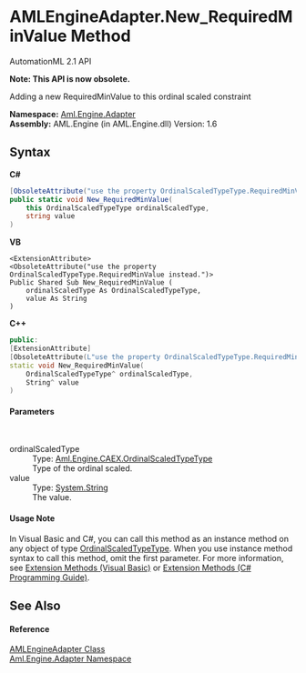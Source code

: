 # AMLEngineAdapter.New_RequiredMinValue Method 
AutomationML 2.1 API 

**Note: This API is now obsolete.**

Adding a new RequiredMinValue to this ordinal scaled constraint

**Namespace:**&nbsp;<a href="N_Aml_Engine_Adapter">Aml.Engine.Adapter</a><br />**Assembly:**&nbsp;AML.Engine (in AML.Engine.dll) Version: 1.6

## Syntax

**C#**<br />
``` C#
[ObsoleteAttribute("use the property OrdinalScaledTypeType.RequiredMinValue instead.")]
public static void New_RequiredMinValue(
	this OrdinalScaledTypeType ordinalScaledType,
	string value
)
```

**VB**<br />
``` VB
<ExtensionAttribute>
<ObsoleteAttribute("use the property OrdinalScaledTypeType.RequiredMinValue instead.")>
Public Shared Sub New_RequiredMinValue ( 
	ordinalScaledType As OrdinalScaledTypeType,
	value As String
)
```

**C++**<br />
``` C++
public:
[ExtensionAttribute]
[ObsoleteAttribute(L"use the property OrdinalScaledTypeType.RequiredMinValue instead.")]
static void New_RequiredMinValue(
	OrdinalScaledTypeType^ ordinalScaledType, 
	String^ value
)
```


#### Parameters
&nbsp;<dl><dt>ordinalScaledType</dt><dd>Type: <a href="T_Aml_Engine_CAEX_OrdinalScaledTypeType">Aml.Engine.CAEX.OrdinalScaledTypeType</a><br />Type of the ordinal scaled.</dd><dt>value</dt><dd>Type: <a href="https://docs.microsoft.com/dotnet/api/system.string" target="_parent" rel="noopener noreferrer">System.String</a><br />The value.</dd></dl>

#### Usage Note
In Visual Basic and C#, you can call this method as an instance method on any object of type <a href="T_Aml_Engine_CAEX_OrdinalScaledTypeType">OrdinalScaledTypeType</a>. When you use instance method syntax to call this method, omit the first parameter. For more information, see <a href="https://docs.microsoft.com/dotnet/visual-basic/programming-guide/language-features/procedures/extension-methods" target="_blank" rel="noopener noreferrer">Extension Methods (Visual Basic)</a> or <a href="https://docs.microsoft.com/dotnet/csharp/programming-guide/classes-and-structs/extension-methods" target="_blank" rel="noopener noreferrer">Extension Methods (C# Programming Guide)</a>.

## See Also


#### Reference
<a href="T_Aml_Engine_Adapter_AMLEngineAdapter">AMLEngineAdapter Class</a><br /><a href="N_Aml_Engine_Adapter">Aml.Engine.Adapter Namespace</a><br />